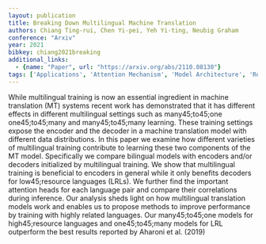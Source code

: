```yaml
---
layout: publication
title: Breaking Down Multilingual Machine Translation
authors: Chiang Ting-rui, Chen Yi-pei, Yeh Yi-ting, Neubig Graham
conference: "Arxiv"
year: 2021
bibkey: chiang2021breaking
additional_links:
  - {name: "Paper", url: "https://arxiv.org/abs/2110.08130"}
tags: ['Applications', 'Attention Mechanism', 'Model Architecture', 'Reinforcement Learning', 'Training Techniques']
---
```

While multilingual training is now an essential ingredient in machine translation (MT) systems recent work has demonstrated that it has different effects in different multilingual settings such as many45;to45;one one45;to45;many and many45;to45;many learning. These training settings expose the encoder and the decoder in a machine translation model with different data distributions. In this paper we examine how different varieties of multilingual training contribute to learning these two components of the MT model. Specifically we compare bilingual models with encoders and/or decoders initialized by multilingual training. We show that multilingual training is beneficial to encoders in general while it only benefits decoders for low45;resource languages (LRLs). We further find the important attention heads for each language pair and compare their correlations during inference. Our analysis sheds light on how multilingual translation models work and enables us to propose methods to improve performance by training with highly related languages. Our many45;to45;one models for high45;resource languages and one45;to45;many models for LRL outperform the best results reported by Aharoni et al. (2019)
